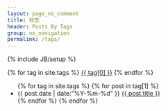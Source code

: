 ```yaml
---
layout: page_no_comment
title: 标签
header: Posts By Tags 
group: no_navigation
permalink: /tags/
---
```

{% include JB/setup %}


<div id='tag_cloud'>
{% for tag in site.tags %}
<a href="#{{ tag[0] }}" title="{{ tag[0] }}" rel="{{ tag[1].size }}">{{ tag[0] }}</a>
{% endfor %}
</div>

<ul class="listing">
{% for tag in site.tags %}
{% for post in tag[1] %}
  <li class="listing-item">
  <time datetime="{{ post.date | date:"%Y-%m-%d " }}">{{ post.date | date:"%Y-%m-%d" }}</time>
  <a href="{{ site.url }}{{ post.url }}" title="{{ post.title }}">{{ post.title }}</a>
  </li>
{% endfor %}
{% endfor %}
</ul>


